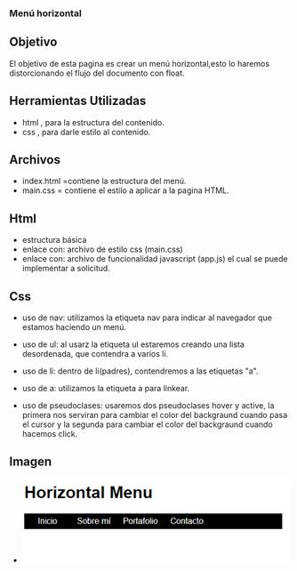 ### Menú horizontal

## Objetivo

El objetivo de esta pagina es crear un menú horizontal,esto lo haremos distorcionando el flujo del documento con float.

## Herramientas Utilizadas

- html , para la estructura del contenido.
- css , para darle estilo al contenido.

## Archivos

- index.html =contiene la estructura del menú.
- main.css = contiene el estilo a aplicar a la pagina HTML.

## Html

- estructura básica
- enlace con: archivo de estilo css (main.css)
- enlace con: archivo de funcionalidad javascript (app.js) el cual se puede implementar a solicitud.

## Css

- uso de nav: utilizamos la etiqueta nav para indicar al navegador que estamos haciendo un menú.

- uso de ul: al usarz la etiqueta ul estaremos creando una lista desordenada, que contendra a varios li.

- uso de li: dentro de li(padres), contendremos a las etiquetas "a".

- uso de a: utilizamos la etiqueta a para linkear.

- uso de pseudoclases: usaremos dos pseudoclases hover y active, la primera nos serviran para cambiar el color del backgraund cuando pasa el cursor y la segunda para cambiar el color del backgraund cuando hacemos click.

## Imagen
- ![Horizontal menu](assets/images/Horizontal-menu.png)